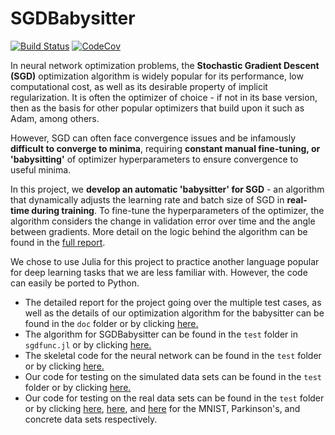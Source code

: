 # SGDBabysitter

[![Build Status](https://travis-ci.com/JayCata/SGDBabysitter.jl.svg?branch=master)](https://travis-ci.com/JayCata/SGDBabysitter.jl)
[![CodeCov](https://codecov.io/gh/JayCata/SGDBabysitter.jl/branch/master/graph/badge.svg)](https://codecov.io/gh/JayCata/SGDBabysitter.jl)

In neural network optimization problems, the **Stochastic Gradient Descent (SGD)** optimization algorithm is widely popular for its performance, low computational cost, as well as its desirable property of implicit regularization. It is often the optimizer of choice - if not in its base version, then as the basis for other popular optimizers that build upon it such as Adam, among others.  

However, SGD can often face convergence issues and be infamously **difficult to converge to minima**, requiring **constant manual fine-tuning, or 'babysitting'** of optimizer hyperparameters to ensure convergence to useful minima.    

In this project, we **develop an automatic 'babysitter' for SGD**  - an algorithm that dynamically adjusts the learning rate and batch size of SGD in **real-time during training**. To fine-tune the hyperparameters of the optimizer, the algorithm considers the change in validation error over time and the angle between gradients. More detail on the logic behind the algorithm can be found in the [full report](doc/Project%20Write%20Up.pdf). 

We chose to use Julia for this project to practice another language popular for deep learning tasks that we are less familiar with. However, the code can easily be ported to Python.

+ The detailed report for the project going over the multiple test cases, as well as the details of our optimization algorithm for the babysitter can be found in the `doc` folder or by clicking [here.](doc/Project%20Write%20Up.pdf)
+ The algorithm for SGDBabysitter can be found in the `test` folder in `sgdfunc.jl` or by clicking [here.](test/sgdfunc.jl)
+ The skeletal code for the neural network can be found in the `test` folder or by clicking [here.](test/NeuralNet.jl)
+ Our code for testing on the simulated data sets can be found in the `test` folder or by clicking [here.](test/DataImp.jl)
+ Our code for testing on the real data sets can be found in the `test` folder or by clicking [here](test/testscript.jl), [here](test/otherdata_test.jl), and [here](test/conctest.jl) for the MNIST, Parkinson's, and concrete data sets respectively.

